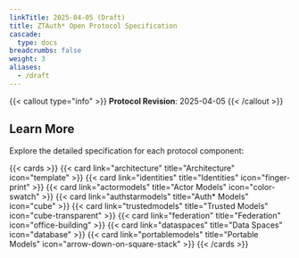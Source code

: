 ```yaml
---
linkTitle: 2025-04-05 (Draft)
title: ZTAuth* Open Protocol Specification
cascade:
  type: docs
breadcrumbs: false
weight: 3
aliases:
  - /draft
---
```


{{< callout type="info" >}} **Protocol Revision**: 2025-04-05 {{< /callout >}}

## Learn More

Explore the detailed specification for each protocol component:

{{< cards >}} {{< card link="architecture" title="Architecture" icon="template" >}}
{{< card link="identities" title="Identities" icon="finger-print" >}}
{{< card link="actormodels" title="Actor Models" icon="color-swatch" >}}
{{< card link="authstarmodels" title="Auth* Models" icon="cube" >}}
{{< card link="trustedmodels" title="Trusted Models" icon="cube-transparent" >}}
{{< card link="federation" title="Federation" icon="office-building" >}}
{{< card link="dataspaces" title="Data Spaces" icon="database" >}}
{{< card link="portablemodels" title="Portable Models" icon="arrow-down-on-square-stack" >}}
{{< /cards >}}
